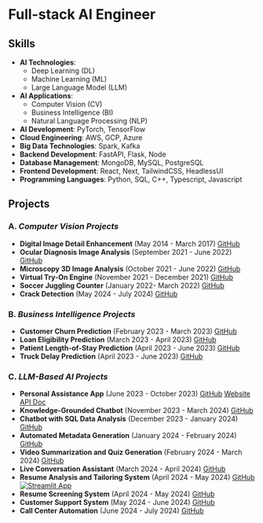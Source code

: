 # **Full-stack AI Engineer**

## Skills

- **AI Technologies**:  
  * Deep Learning (DL)
  * Machine Learning (ML)
  * Large Language Model (LLM)
- **AI Applications**:
  * Computer Vision (CV)
  * Business Intelligence (BI)
  * Natural Language Processing (NLP)
- **AI Development**: PyTorch, TensorFlow
- **Cloud Engineering**: AWS, GCP, Azure
- **Big Data Technologies**: Spark, Kafka
- **Backend Development**: FastAPI, Flask, Node
- **Database Management**: MongoDB, MySQL, PostgreSQL
- **Frontend Development**: React, Next, TailwindCSS, HeadlessUI
- **Programming Languages**: Python, SQL, C++, Typescript, Javascript

<!-- ![My Skills](https://skillicons.dev/icons?i=aws,gcp,azure) | ![AI Skills](https://skillicons.dev/icons?i=ai,aiscript,pytorch) | ![My Skills](https://skillicons.dev/icons?i=py,ts)

![My Skills](https://skillicons.dev/icons?i=fastapi,flask,nodejs) | ![My Skills](https://skillicons.dev/icons?i=mongodb,mysql,postgres) | ![My Skills](https://skillicons.dev/icons?i=react,tailwind) -->


## Projects

### A. *Computer Vision Projects*

- **Digital Image Detail Enhancement** (May 2014 - March 2017) [GitHub](https://github.com/SanhyewNg/Digital-Image-Detail-Enhancement)
- **Ocular Diagnosis Image Analysis** (September 2021 - June 2022) [GitHub](https://github.com/SanhyewNg/Ocular-Diagnosis-Image-Analysis)
- **Microscopy 3D Image Analysis** (October 2021 - June 2022) [GitHub](https://github.com/SanhyewNg/Microscopy-3D-Image-Analysis)
- **Virtual Try-On Engine** (November 2021 - December 2021) [GitHub](https://github.com/SanhyewNg/Virtual-Try-On-Engine)
- **Soccer Juggling Counter** (January 2022- March 2022) [GitHub](https://github.com/SanhyewNg/Soccer-Juggling-Counter)
- **Crack Detection** (May 2024 - July 2024) [GitHub](https://github.com/SanhyewNg/Crack-Detection)

### B. *Business Intelligence Projects*

- **Customer Churn Prediction** (February 2023 - March 2023) [GitHub](https://github.com/SanhyewNg/Customer-Churn-Prediction)
- **Loan Eligibility Prediction** (March 2023 - April 2023) [GitHub](https://github.com/SanhyewNg/Loan-Eligibility-Prediction)
- **Patient Length-of-Stay Prediction** (April 2023 - June 2023) [GitHub](https://github.com/SanhyewNg/Patient-Length-of-Stay-Prediction)
- **Truck Delay Prediction** (April 2023 - June 2023) [GitHub](https://github.com/SanhyewNg/Truck-Delay-Prediction)

### C. *LLM-Based AI Projects*

- **Personal Assistance App** (June 2023 - October 2023) [GitHub](https://github.com/SanhyewNg/Personal-Assistance-App) [Website](https://web-sanai.onrender.com) [API Doc](https://api-sanai.onrender.com/docs)
- **Knowledge-Grounded Chatbot** (November 2023 - March 2024) [GitHub](https://github.com/SanhyewNg/Knowledge-Grounded-Chatbot)
- **Chatbot with SQL Data Analysis** (December 2023 - January 2024) [GitHub](https://github.com/SanhyewNg/Chatbot-with-SQL-Data-Analysis)
- **Automated Metadata Generation** (January 2024 - February 2024) [GitHub](https://github.com/SanhyewNg/Automated-Metadata-Generation)
- **Video Summarization and Quiz Generation** (February 2024 - March 2024) [GitHub](https://github.com/SanhyewNg/Video-Summarization-and-Quiz-Generation)
- **Live Conversation Assistant** (March 2024 - April 2024) [GitHub](https://github.com/SanhyewNg/Live-Conversation-Assistant)
- **Resume Analysis and Tailoring System**  (April 2024 - May 2024) [GitHub](https://github.com/SanhyewNg/ResumeAnaTailor) [![Streamlit App](https://static.streamlit.io/badges/streamlit_badge_black_white.svg)](https://resanatailor.streamlit.app)
- **Resume Screening System** (April 2024 - May 2024)  [GitHub](https://github.com/SanhyewNg/Resume-Screening-System)
- **Customer Support System** (May 2024 - June 2024)  [GitHub](https://github.com/SanhyewNg/Customer-Support-System)
- **Call Center Automation**  (June 2024 - July 2024)  [GitHub](https://github.com/SanhyewNg/Call-Center-Automation) 


<!---
SanhyewNg/SanhyewNg is a ✨ special ✨ repository because its `README.md` (this file) appears on your GitHub profile.
You can click the Preview link to take a look at your changes.
--->
